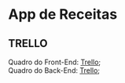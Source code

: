 # App de Receitas

## TRELLO

Quadro do Front-End: [Trello](https://trello.com/b/QBVtd22s/front-end);
<br>
Quadro do Back-End: [Trello](https://trello.com/b/QBVtd22s/back-end);
